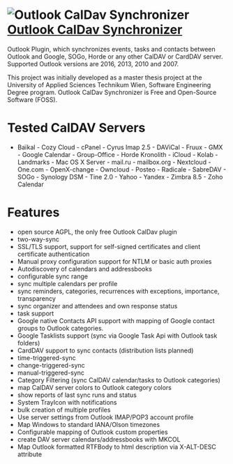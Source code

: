 # ![Outlook CalDav Synchronizer](https://cdn.rawgit.com/pauby/ChocoPackages/ea075a55/icons/outlookcaldav.png "Outlook CalDav Synchronizer Logo") [Outlook CalDav Synchronizer](https://chocolatey.org/packages/outlookcaldav)

Outlook Plugin, which synchronizes events, tasks and contacts between Outlook and Google, SOGo, Horde or any other CalDAV or CardDAV server. Supported Outlook versions are 2016, 2013, 2010 and 2007.

This project was initially developed as a master thesis project at the University of Applied Sciences Technikum Wien, Software Engineering Degree program. Outlook CalDav Synchronizer is Free and Open-Source Software (FOSS).

# Tested CalDAV Servers

- Baïkal - Cozy Cloud - cPanel - Cyrus Imap 2.5 - DAViCal - Fruux - GMX - Google Calendar - Group-Office - Horde Kronolith - iCloud - Kolab - Landmarks - Mac OS X Server - mail.ru - mailbox.org - Nextcloud - One.com - OpenX-change - Owncloud - Posteo - Radicale - SabreDAV - SOGo - Synology DSM - Tine 2.0 - Yahoo - Yandex - Zimbra 8.5 - Zoho Calendar

# Features

* open source AGPL, the only free Outlook CalDav plugin
* two-way-sync
* SSL/TLS support, support for self-signed certificates and client certificate authentication
* Manual proxy configuration support for NTLM or basic auth proxies
* Autodiscovery of calendars and addressbooks
* configurable sync range
* sync multiple calendars per profile
* sync reminders, categories, recurrences with exceptions, importance, transparency
* sync organizer and attendees and own response status
* task support
* Google native Contacts API support with mapping of Google contact groups to Outlook categories.
* Google Tasklists support (sync via Google Task Api with Outlook task folders)
* CardDAV support to sync contacts (distribution lists planned)
* time-triggered-sync
* change-triggered-sync
* manual-triggered-sync
* Category Filtering (sync CalDAV calendar/tasks to Outlook categories)
* map CalDAV server colors to Outlook category colors
* show reports of last sync runs and status
* System TrayIcon with notifications
* bulk creation of multiple profiles
* Use server settings from Outlook IMAP/POP3 account profile
* Map Windows to standard IANA/Olson timezones
* Configurable mapping of Outlook custom properties
* create DAV server calendars/addressbooks with MKCOL
* Map Outlook formatted RTFBody to html description via X-ALT-DESC attribute
